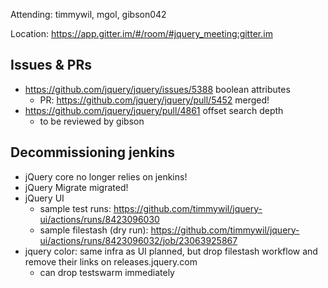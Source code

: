 Attending: timmywil, mgol, gibson042

Location: https://app.gitter.im/#/room/#jquery_meeting:gitter.im

## Issues & PRs
* https://github.com/jquery/jquery/issues/5388 boolean attributes
	- PR: https://github.com/jquery/jquery/pull/5452 merged!
* https://github.com/jquery/jquery/pull/4861 offset search depth
	- to be reviewed by gibson

## Decommissioning jenkins
* jQuery core no longer relies on jenkins!
* jQuery Migrate migrated!
* jQuery UI
	- sample test runs: https://github.com/timmywil/jquery-ui/actions/runs/8423096030 
	- sample filestash (dry run): https://github.com/timmywil/jquery-ui/actions/runs/8423096032/job/23063925867 
* jquery color: same infra as UI planned, but drop filestash workflow and remove their links on releases.jquery.com
	- can drop testswarm immediately
